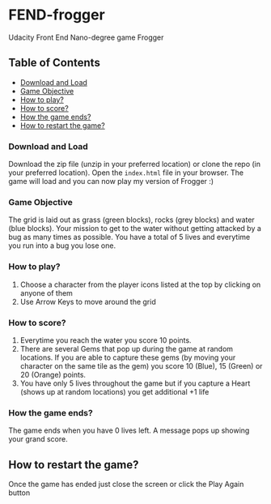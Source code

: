 # FEND-frogger
Udacity Front End Nano-degree game Frogger

## Table of Contents
* [Download and Load](#download-and-load)
* [Game Objective](#game-objective)
* [How to play?](#how-to-play\?)
* [How to score?](#how-to-score?)
* [How the game ends?](#how-the-game-ends?)
* [How to restart the game?](#how-to-restart-the-game?)

### Download and Load
Download the zip file (unzip in your preferred location) or clone the repo (in your preferred location). Open the `index.html` file in your browser. The game will load and you can now play my version of Frogger :)

### Game Objective
The grid is laid out as grass (green blocks), rocks (grey blocks) and water (blue blocks). Your mission to get to the water without getting attacked by a bug as many times as possible. You have a total of 5 lives and everytime you run into a bug you lose one.

### How to play?
1. Choose a character from the player icons listed at the top by clicking on anyone of them
2. Use Arrow Keys to move around the grid

### How to score?
1. Everytime you reach the water you score 10 points.
2. There are several Gems that pop up during the game at random locations. If you are able to capture these gems (by moving your character on the same tile as the gem) you score 10 (Blue), 15 (Green) or 20 (Orange) points.
3. You have only 5 lives throughout the game but if you capture a Heart (shows up at random locations) you get additional +1 life

### How the game ends?
The game ends when you have 0 lives left. A message pops up showing your grand score.

## How to restart the game?
Once the game has ended just close the screen or click the Play Again button
